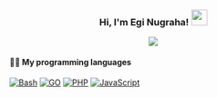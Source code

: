 <h3 align="center">
  Hi, I'm Egi Nugraha!
  <img src="https://media.giphy.com/media/hvRJCLFzcasrR4ia7z/giphy.gif" width="28">
</h3>

<!-- Typing SVG by DenverCoder1 - https://github.com/DenverCoder1/readme-typing-svg -->
<p align="center">
  <a href="https://github.com/DenverCoder1/readme-typing-svg"><img src="https://readme-typing-svg.herokuapp.com?font=Helvetica-bold&color=%23BBC3CA&size=16&center=true&vCenter=true&lines=Software+Engineer+from+Bandung;Falling+Love+with+Code+and+Design;Video+Games%2C+Mountaineering+and+Rock+Band"></a>
</p>

<!-- Some badges are from https://github.com/Ileriayo/markdown-badges -->

#### 👨‍💻 My programming languages
<p>
    <a href="https://github.com/search?q=user%3Aeginugraha+language%3Abash"><img alt="Bash" src="https://img.shields.io/badge/Bash-121011.svg?logo=gnu-bash&logoColor=white"></a>
    <a href="https://github.com/search?q=user%3Aeginugraha+language%3Ago"><img alt="GO" src="https://img.shields.io/badge/go-%2300ADD8.svg?logo=go&logoColor=white"></a>
    <a href="https://github.com/search?q=user%3Aeginugraha+language%3Aphp"><img alt="PHP" src="https://img.shields.io/badge/PHP-777BB4.svg?logo=php&logoColor=white"></a>
    <a href="https://github.com/search?q=user%3Aeginugraha+language%3Ajavascript"><img alt="JavaScript" src="https://img.shields.io/badge/JavaScript-F7DF1E.svg?logo=javascript&logoColor=black"></a>
</p>
